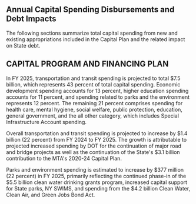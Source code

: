 ## **Annual Capital Spending Disbursements and Debt Impacts**

The following sections summarize total capital spending from new and existing appropriations included in the Capital Plan and the related impact on State debt.

## **CAPITAL PROGRAM AND FINANCING PLAN**

In FY 2025, transportation and transit spending is projected to total $7.5 billion, which represents 43 percent of total capital spending. Economic development spending accounts for 13 percent, higher education spending accounts for 11 percent, and spending related to parks and the environment represents 12 percent. The remaining 21 percent comprises spending for health care, mental hygiene, social welfare, public protection, education, general government, and the all other category, which includes Special Infrastructure Account spending.

Overall transportation and transit spending is projected to increase by $1.4 billion (22 percent) from FY 2024 to FY 2025. The growth is attributable to projected increased spending by DOT for the continuation of major road and bridge projects as well as the continuation of the State's $3.1 billion contribution to the MTA's 2020-24 Capital Plan.

Parks and environment spending is estimated to increase by $377 million (22 percent) in FY 2025, primarily reflecting the continued phase-in of the $5.5 billion clean water drinking grants program, increased capital support for State parks, NY SWIMS, and spending from the $4.2 billion Clean Water, Clean Air, and Green Jobs Bond Act.